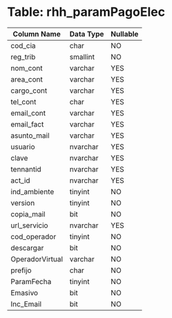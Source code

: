 # Table: rhh_paramPagoElec

| Column Name | Data Type | Nullable |
|-------------|-----------|----------|
| cod_cia | char | NO |
| reg_trib | smallint | NO |
| nom_cont | varchar | YES |
| area_cont | varchar | YES |
| cargo_cont | varchar | YES |
| tel_cont | char | YES |
| email_cont | varchar | YES |
| email_fact | varchar | YES |
| asunto_mail | varchar | YES |
| usuario | nvarchar | YES |
| clave | nvarchar | YES |
| tennantid | nvarchar | YES |
| act_id | nvarchar | YES |
| ind_ambiente | tinyint | NO |
| version | tinyint | NO |
| copia_mail | bit | NO |
| url_servicio | nvarchar | YES |
| cod_operador | tinyint | NO |
| descargar | bit | NO |
| OperadorVirtual | varchar | NO |
| prefijo | char | NO |
| ParamFecha | tinyint | NO |
| Emasivo | bit | NO |
| Inc_Email | bit | NO |

